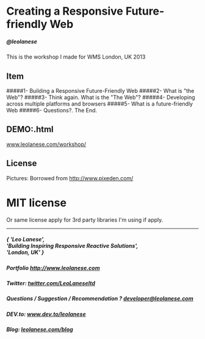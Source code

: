# Creating a Responsive Future-friendly Web

##### @leolanese

This is the workshop I made for WMS London, UK 2013


## Item
#####1- Building a Responsive Future-Friendly Web
#####2- What is "the Web"?
#####3- Think again. What is the "The Web"?
#####4- Developing across multiple platforms and browsers
#####5- What is a future-friendly Web
#####6- Questions?. The End.



## DEMO:.html
www.leolanese.com/workshop/



## License
Pictures:
Borrowed from http://www.pixeden.com/


MIT license
====================
Or same license apply for 3rd party libraries I'm using if apply.

---

<h5> { 'Leo Lanese',<br>
       'Building Inspiring Responsive Reactive Solutions',<br>
       'London, UK' }<br>
</h5>
<h5>Portfolio
<a href="http://www.leolanese.com" target="_blank">http://www.leolanese.com</a>
</h5>
<h5>Twitter:
<a href="http://twitter.com/LeoLaneseltd" target="_blank">twitter.com/LeoLaneseltd</a>
</h5>
<h5>Questions / Suggestion / Recommendation ?
<a href="mail:to">developer@leolanese.com</a>
</h5>
<h5>DEV.to:
<a href="http://www.dev.to/leolanese" target="_blank">www.dev.to/leolanese</a>
</h5>
<h5>Blog:
<a href="http://www.leolanese.com/blog" target="_blank">leolanese.com/blog</a>
</h5>
